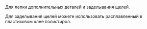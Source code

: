 Для лепки дополнительных деталей и заделывания щелей.

Для заделывания щелей можете использовать расплавленный в пластиковом клее полистирол. 